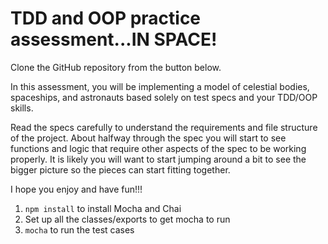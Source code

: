# TDD and OOP practice assessment...IN SPACE!

Clone the GitHub repository from the button below.

In this assessment, you will be implementing a model of celestial bodies,
spaceships, and astronauts based solely on test specs and your TDD/OOP skills.

Read the specs carefully to understand the requirements and file
structure of the project. About halfway through the spec you will start
to see functions and logic that require other aspects of the spec to be
working properly. It is likely you will want to start jumping around a bit
to see the bigger picture so the pieces can start fitting together.

I hope you enjoy and have fun!!!

1. `npm install` to install Mocha and Chai
2. Set up all the classes/exports to get mocha to run
2. `mocha` to run the test cases
